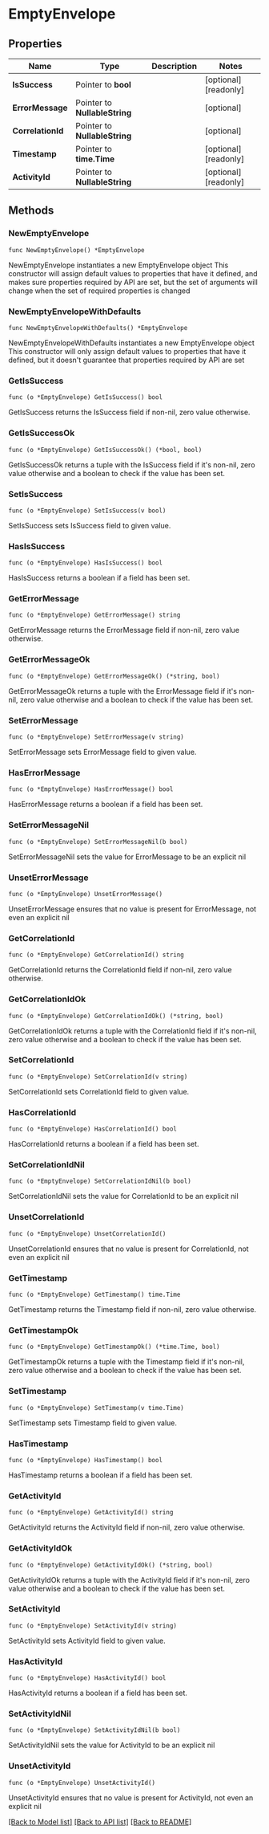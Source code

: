 # EmptyEnvelope

## Properties

Name | Type | Description | Notes
------------ | ------------- | ------------- | -------------
**IsSuccess** | Pointer to **bool** |  | [optional] [readonly] 
**ErrorMessage** | Pointer to **NullableString** |  | [optional] 
**CorrelationId** | Pointer to **NullableString** |  | [optional] 
**Timestamp** | Pointer to **time.Time** |  | [optional] [readonly] 
**ActivityId** | Pointer to **NullableString** |  | [optional] [readonly] 

## Methods

### NewEmptyEnvelope

`func NewEmptyEnvelope() *EmptyEnvelope`

NewEmptyEnvelope instantiates a new EmptyEnvelope object
This constructor will assign default values to properties that have it defined,
and makes sure properties required by API are set, but the set of arguments
will change when the set of required properties is changed

### NewEmptyEnvelopeWithDefaults

`func NewEmptyEnvelopeWithDefaults() *EmptyEnvelope`

NewEmptyEnvelopeWithDefaults instantiates a new EmptyEnvelope object
This constructor will only assign default values to properties that have it defined,
but it doesn't guarantee that properties required by API are set

### GetIsSuccess

`func (o *EmptyEnvelope) GetIsSuccess() bool`

GetIsSuccess returns the IsSuccess field if non-nil, zero value otherwise.

### GetIsSuccessOk

`func (o *EmptyEnvelope) GetIsSuccessOk() (*bool, bool)`

GetIsSuccessOk returns a tuple with the IsSuccess field if it's non-nil, zero value otherwise
and a boolean to check if the value has been set.

### SetIsSuccess

`func (o *EmptyEnvelope) SetIsSuccess(v bool)`

SetIsSuccess sets IsSuccess field to given value.

### HasIsSuccess

`func (o *EmptyEnvelope) HasIsSuccess() bool`

HasIsSuccess returns a boolean if a field has been set.

### GetErrorMessage

`func (o *EmptyEnvelope) GetErrorMessage() string`

GetErrorMessage returns the ErrorMessage field if non-nil, zero value otherwise.

### GetErrorMessageOk

`func (o *EmptyEnvelope) GetErrorMessageOk() (*string, bool)`

GetErrorMessageOk returns a tuple with the ErrorMessage field if it's non-nil, zero value otherwise
and a boolean to check if the value has been set.

### SetErrorMessage

`func (o *EmptyEnvelope) SetErrorMessage(v string)`

SetErrorMessage sets ErrorMessage field to given value.

### HasErrorMessage

`func (o *EmptyEnvelope) HasErrorMessage() bool`

HasErrorMessage returns a boolean if a field has been set.

### SetErrorMessageNil

`func (o *EmptyEnvelope) SetErrorMessageNil(b bool)`

 SetErrorMessageNil sets the value for ErrorMessage to be an explicit nil

### UnsetErrorMessage
`func (o *EmptyEnvelope) UnsetErrorMessage()`

UnsetErrorMessage ensures that no value is present for ErrorMessage, not even an explicit nil
### GetCorrelationId

`func (o *EmptyEnvelope) GetCorrelationId() string`

GetCorrelationId returns the CorrelationId field if non-nil, zero value otherwise.

### GetCorrelationIdOk

`func (o *EmptyEnvelope) GetCorrelationIdOk() (*string, bool)`

GetCorrelationIdOk returns a tuple with the CorrelationId field if it's non-nil, zero value otherwise
and a boolean to check if the value has been set.

### SetCorrelationId

`func (o *EmptyEnvelope) SetCorrelationId(v string)`

SetCorrelationId sets CorrelationId field to given value.

### HasCorrelationId

`func (o *EmptyEnvelope) HasCorrelationId() bool`

HasCorrelationId returns a boolean if a field has been set.

### SetCorrelationIdNil

`func (o *EmptyEnvelope) SetCorrelationIdNil(b bool)`

 SetCorrelationIdNil sets the value for CorrelationId to be an explicit nil

### UnsetCorrelationId
`func (o *EmptyEnvelope) UnsetCorrelationId()`

UnsetCorrelationId ensures that no value is present for CorrelationId, not even an explicit nil
### GetTimestamp

`func (o *EmptyEnvelope) GetTimestamp() time.Time`

GetTimestamp returns the Timestamp field if non-nil, zero value otherwise.

### GetTimestampOk

`func (o *EmptyEnvelope) GetTimestampOk() (*time.Time, bool)`

GetTimestampOk returns a tuple with the Timestamp field if it's non-nil, zero value otherwise
and a boolean to check if the value has been set.

### SetTimestamp

`func (o *EmptyEnvelope) SetTimestamp(v time.Time)`

SetTimestamp sets Timestamp field to given value.

### HasTimestamp

`func (o *EmptyEnvelope) HasTimestamp() bool`

HasTimestamp returns a boolean if a field has been set.

### GetActivityId

`func (o *EmptyEnvelope) GetActivityId() string`

GetActivityId returns the ActivityId field if non-nil, zero value otherwise.

### GetActivityIdOk

`func (o *EmptyEnvelope) GetActivityIdOk() (*string, bool)`

GetActivityIdOk returns a tuple with the ActivityId field if it's non-nil, zero value otherwise
and a boolean to check if the value has been set.

### SetActivityId

`func (o *EmptyEnvelope) SetActivityId(v string)`

SetActivityId sets ActivityId field to given value.

### HasActivityId

`func (o *EmptyEnvelope) HasActivityId() bool`

HasActivityId returns a boolean if a field has been set.

### SetActivityIdNil

`func (o *EmptyEnvelope) SetActivityIdNil(b bool)`

 SetActivityIdNil sets the value for ActivityId to be an explicit nil

### UnsetActivityId
`func (o *EmptyEnvelope) UnsetActivityId()`

UnsetActivityId ensures that no value is present for ActivityId, not even an explicit nil

[[Back to Model list]](../README.md#documentation-for-models) [[Back to API list]](../README.md#documentation-for-api-endpoints) [[Back to README]](../README.md)


